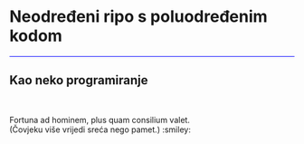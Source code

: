 # Neodređeni ripo s poluodređenim kodom <br>
<hr style="background-color:blue;"></hr>
<h2>Kao neko programiranje</h2> <br>
<p>Fortuna ad hominem, plus quam consilium valet. <br>
(Čovjeku više vrijedi sreća nego pamet.) :smiley:</p>
